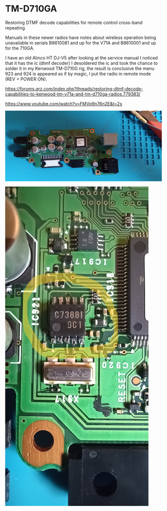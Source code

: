 # TM-D710GA
Restoring DTMF decode capabilities for remote control cross-band repeating.

Manuals in these newer radios have notes about wireless operation being unavailable in serials B8610081 and up for the V71A and B8610001 and up for the 710GA.


I have an old Alinco HT DJ-V5 after looking at the service manual I noticed that it has the ic (dtmf decoder) I desoldered the ic and took the chance to solder it in my Kenwood TM-D710G rig, the result is conclusive the menu 923 and 924 is appeared as if by magic, I put the radio in remote mode (REV + POWER ON).

https://forums.qrz.com/index.php?threads/restoring-dtmf-decode-capabilities-to-kenwood-tm-v71a-and-tm-d710ga-radios.779383/

https://www.youtube.com/watch?v=FMVq9n76n2E&t=2s


![](AudioBoard.jpg)

![](AudioBoardIC.jpg)
